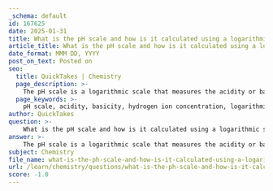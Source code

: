 ```yaml
---
_schema: default
id: 167625
date: 2025-01-31
title: What is the pH scale and how is it calculated using a logarithmic scale?
article_title: What is the pH scale and how is it calculated using a logarithmic scale?
date_format: MMM DD, YYYY
post_on_text: Posted on
seo:
  title: QuickTakes | Chemistry
  page_description: >-
    The pH scale is a logarithmic scale that measures the acidity or basicity of a solution, defined by the concentration of hydrogen ions. It ranges from 0 to 14, indicating neutral, acidic, and basic solutions, and is crucial in chemistry and biology for understanding chemical reactions and biological processes.
  page_keywords: >-
    pH scale, acidity, basicity, hydrogen ion concentration, logarithmic scale, chemistry, biology, chemical reactions, enzyme activity, metabolic processes, logarithmic nature, calculating pH, pH formula, acidic solution, basic solution
author: QuickTakes
question: >-
    What is the pH scale and how is it calculated using a logarithmic scale?
answer: >-
    The pH scale is a logarithmic scale that measures the acidity or basicity of a solution, defined mathematically as:\n\n$$\n\text{pH} = -\log_{10} [H^+]\n$$\n\nwhere $[H^+]$ represents the concentration of hydrogen ions in moles per liter (mol/L). The scale typically ranges from 0 to 14:\n\n- A pH of 7 is considered neutral, which corresponds to pure water at 25°C.\n- A pH less than 7 indicates an acidic solution, meaning there is a higher concentration of hydrogen ions.\n- A pH greater than 7 indicates a basic (or alkaline) solution, which corresponds to a lower concentration of hydrogen ions.\n\n### Importance of the pH Scale\n\nThe pH scale is crucial in both chemistry and biology for several reasons:\n\n1. **Chemical Reactions**: The pH of a solution can significantly influence the rates and outcomes of chemical reactions. Many reactions are pH-dependent, and enzymes, which are biological catalysts, often have optimal pH ranges for their activity.\n\n2. **Biological Processes**: In biological systems, the pH can affect enzyme activity, metabolic processes, and the solubility of compounds, which can impact overall organism health.\n\n### Logarithmic Nature of the pH Scale\n\nThe logarithmic nature of the pH scale means that each unit change in pH represents a tenfold change in hydrogen ion concentration. For example, a solution with a pH of 3 has ten times more hydrogen ions than a solution with a pH of 4. This characteristic allows for a more manageable representation of the wide range of hydrogen ion concentrations found in various solutions, from very acidic to very basic.\n\n### Calculating pH\n\nTo calculate the pH from the hydrogen ion concentration, you can use the formula:\n\n$$\n[H^+] = 10^{-\text{pH}}\n$$\n\nFor example, if the hydrogen ion concentration is $1 \times 10^{-4}$ mol/L, the pH can be calculated as follows:\n\n$$\n\text{pH} = -\log_{10}(1 \times 10^{-4}) = 4\n$$\n\n### Summary\n\nIn summary, the pH scale is a fundamental tool in chemistry for understanding the acidity or basicity of solutions. Its logarithmic scale provides a clear and concise way to express hydrogen ion concentrations, which is essential for predicting the behavior of chemical reactions and biological processes.
subject: Chemistry
file_name: what-is-the-ph-scale-and-how-is-it-calculated-using-a-logarithmic-scale.md
url: /learn/chemistry/questions/what-is-the-ph-scale-and-how-is-it-calculated-using-a-logarithmic-scale
score: -1.0
---
```


&nbsp;